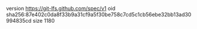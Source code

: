 version https://git-lfs.github.com/spec/v1
oid sha256:87e402c0da8f33b9a31cf9a5f30be758c7cd5c1cb56ebe32bb13ad30994835cd
size 1180
